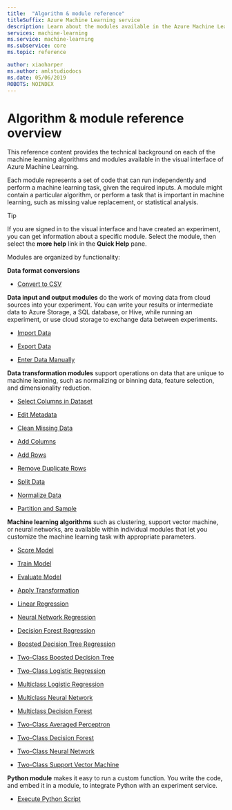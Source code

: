 ```yaml
---
title:  "Algorithm & module reference"
titleSuffix: Azure Machine Learning service
description: Learn about the modules available in the Azure Machine Learning visual interface
services: machine-learning
ms.service: machine-learning
ms.subservice: core
ms.topic: reference

author: xiaoharper
ms.author: amlstudiodocs
ms.date: 05/06/2019
ROBOTS: NOINDEX
---
```

# Algorithm & module reference overview

This reference content provides the technical background on each of the machine learning algorithms and modules available in the visual interface of Azure Machine Learning. 

Each module represents a set of code that can run independently and perform a machine learning task, given the required inputs. A module might contain a particular algorithm, or perform a task that is important in machine learning, such as missing value replacement, or statistical analysis. 

> [!TIP]
> If you are signed in to the visual interface and have created an experiment, you can get information about a specific module. Select the module, then select the **more help** link in the **Quick Help** pane.

Modules are organized by functionality:

**Data format conversions**

  + [Convert to CSV ](convert-to-csv.md)

**Data input and output modules**  do the work of moving data from cloud sources into your experiment. You can write your results or intermediate data to Azure Storage, a SQL database, or Hive, while running an experiment, or use cloud storage to exchange data between experiments.  

  + [Import Data](import-data.md)

  + [Export Data](export-data.md)

  + [Enter Data Manually](enter-data-manually.md)


**Data transformation modules** support operations on data that are unique to machine learning, such as normalizing or binning data, feature selection, and dimensionality reduction.

  + [Select Columns in Dataset](select-columns-in-dataset.md)

  + [Edit Metadata](edit-metadata.md)

  + [Clean Missing Data](clean-missing-data.md)

  + [Add Columns](add-columns.md)

  + [Add Rows](add-rows.md)

  + [Remove Duplicate Rows](remove-duplicate-rows.md)

  + [Split Data](split-data.md)

  + [Normalize Data](normalize-data.md)

  + [Partition and Sample](partition-and-sample.md)


**Machine learning algorithms** such as clustering, support vector machine, or neural networks, are available within individual modules that let you customize the machine learning task with appropriate parameters.  
  + [Score Model](score-model.md)

  + [Train Model](train-model.md)

  + [Evaluate Model](evaluate-model.md)

  + [Apply Transformation](apply-transformation.md)

  + [Linear Regression](linear-regression.md)

  + [Neural Network Regression](neural-network-regression.md)

  + [Decision Forest Regression](decision-forest-regression.md)

  + [Boosted Decision Tree Regression](boosted-decision-tree-regression.md)

  + [Two-Class Boosted Decision Tree](two-class-boosted-decision-tree.md)

  + [Two-Class Logistic Regression](two-class-logistic-regression.md)

  + [Multiclass Logistic Regression](multiclass-logistic-regression.md)

  + [Multiclass Neural Network](multiclass-neural-network.md)

  + [Multiclass Decision Forest](multiclass-decision-forest.md)

  + [Two-Class Averaged Perceptron](two-class-averaged-perceptron.md)

  + [Two-Class Decision Forest](two-class-decision-forest.md)

  + [Two-Class Neural Network](two-class-neural-network.md)

  + [Two-Class Support Vector Machine](two-class-support-vector-machine.md)


**Python module** makes it easy to run a custom function. You write the code, and embed it in a module, to integrate Python with an experiment service.
  + [Execute Python Script](execute-python-script.md)


